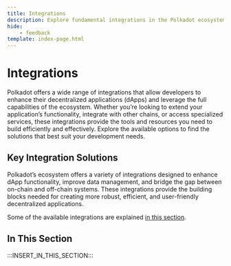 ```yaml
---
title: Integrations
description: Explore fundamental integrations in the Polkadot ecosystem, including indexers for querying blockchain data, oracles for external data, and wallets.
hide: 
    - feedback
template: index-page.html
---
```


# Integrations

Polkadot offers a wide range of integrations that allow developers to enhance their decentralized applications (dApps) and leverage the full capabilities of the ecosystem. Whether you’re looking to extend your application’s functionality, integrate with other chains, or access specialized services, these integrations provide the tools and resources you need to build efficiently and effectively. Explore the available options to find the solutions that best suit your development needs.

## Key Integration Solutions

Polkadot’s ecosystem offers a variety of integrations designed to enhance dApp functionality, improve data management, and bridge the gap between on-chain and off-chain systems. These integrations provide the building blocks needed for creating more robust, efficient, and user-friendly decentralized applications.

Some of the available integrations are explained [in this section](#in-this-section).

## In This Section

:::INSERT_IN_THIS_SECTION:::